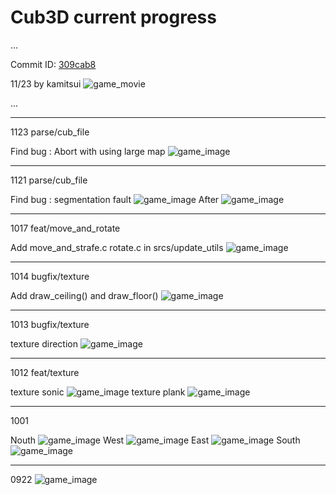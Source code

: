 # Cub3D current progress
...

Commit ID: [309cab8](https://github.com/1RO8s/cub3D/commit/309cab8)

11/23 by kamitsui
![game_movie](movie/successful/20241123.gif)

...

---
1123 parse/cub_file

Find bug : Abort with using large map
![game_image](movie/unsuccessful/large_map_20241123_before.gif)

---
1121 parse/cub_file

Find bug : segmentation fault
![game_image](movie/unsuccessful/perp_wall_dist_overflow_20241121_before.gif)
After
![game_image](movie/unsuccessful/perp_wall_dist_overflow_20241123_after.gif)

---
1017 feat/move_and_rotate

Add move_and_strafe.c rotate.c in srcs/update_utils
![game_image](movie/20241017/first_behavior.gif)

---
1014 bugfix/texture

Add draw_ceiling() and draw_floor()
![game_image](image/1014_ceiling_and_floor/game_screen_ok.png)

---
1013 bugfix/texture

texture direction
![game_image](image/1013_bugfix_texture/texture_direction.png)

---
1012 feat/texture

texture sonic
![game_image](image/1012_texture/texture_sonic.png)
texture plank
![game_image](image/1012_texture/texture_plank.png)

---
1001

Nouth
![game_image](image/1001_bugfix_draw_3d/Nouth.png)
West
![game_image](image/1001_bugfix_draw_3d/West.png)
East
![game_image](image/1001_bugfix_draw_3d/East.png)
South
![game_image](image/1001_bugfix_draw_3d/South.png)

---
0922
![game_image](image/0922_3d_grey_2d_small.png)
